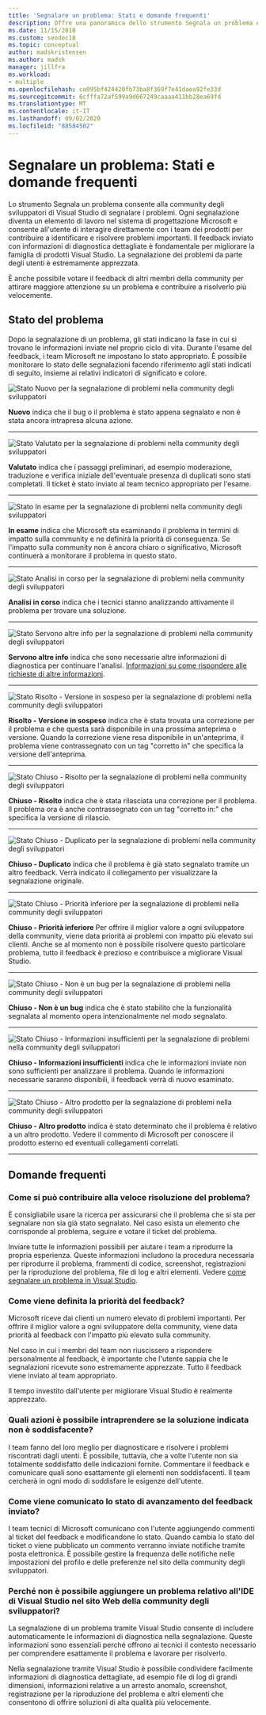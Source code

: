 ```yaml
---
title: 'Segnalare un problema: Stati e domande frequenti'
description: Offre una panoramica dello strumento Segnala un problema e include stati e definizioni dei problemi
ms.date: 11/15/2018
ms.custom: seodec18
ms.topic: conceptual
author: madskristensen
ms.author: madsk
manager: jillfra
ms.workload:
- multiple
ms.openlocfilehash: ca095bf424420fb73ba8f369f7e41daea92fe33d
ms.sourcegitcommit: 6cfffa72af599a9d667249caaaa411bb28ea69fd
ms.translationtype: MT
ms.contentlocale: it-IT
ms.lasthandoff: 09/02/2020
ms.locfileid: "88584502"
---
```

# <a name="report-a-problem-states-and-faq"></a>Segnalare un problema: Stati e domande frequenti

Lo strumento Segnala un problema consente alla community degli sviluppatori di Visual Studio di segnalare i problemi. Ogni segnalazione diventa un elemento di lavoro nel sistema di progettazione Microsoft e consente all'utente di interagire direttamente con i team dei prodotti per contribuire a identificare e risolvere problemi importanti. Il feedback inviato con informazioni di diagnostica dettagliate è fondamentale per migliorare la famiglia di prodotti Visual Studio. La segnalazione dei problemi da parte degli utenti è estremamente apprezzata.

È anche possibile votare il feedback di altri membri della community per attirare maggiore attenzione su un problema e contribuire a risolverlo più velocemente.

## <a name="problem-status"></a>Stato del problema

Dopo la segnalazione di un problema, gli stati indicano la fase in cui si trovano le informazioni inviate nel proprio ciclo di vita. Durante l'esame del feedback, i team Microsoft ne impostano lo stato appropriato.  È possibile monitorare lo stato delle segnalazioni facendo riferimento agli stati indicati di seguito, insieme ai relativi indicatori di significato e colore.

![Stato Nuovo per la segnalazione di problemi nella community degli sviluppatori](../ide/media/ProblemStates/New.jpg)

**Nuovo** indica che il bug o il problema è stato appena segnalato e non è stata ancora intrapresa alcuna azione.

- - -

![Stato Valutato per la segnalazione di problemi nella community degli sviluppatori](../ide/media/ProblemStates/Triaged.jpg)

**Valutato** indica che i passaggi preliminari, ad esempio moderazione, traduzione e verifica iniziale dell'eventuale presenza di duplicati sono stati completati. Il ticket è stato inviato al team tecnico appropriato per l'esame.

- - -

![Stato In esame per la segnalazione di problemi nella community degli sviluppatori](../ide/media/ProblemStates/UnderConsideration.jpg)

**In esame** indica che Microsoft sta esaminando il problema in termini di impatto sulla community e ne definirà la priorità di conseguenza. Se l'impatto sulla community non è ancora chiaro o significativo, Microsoft continuerà a monitorare il problema in questo stato.

- - -

![Stato Analisi in corso per la segnalazione di problemi nella community degli sviluppatori](../ide/media/ProblemStates/UnderInvestigation.jpg)

**Analisi in corso** indica che i tecnici stanno analizzando attivamente il problema per trovare una soluzione.

- - -

![Stato Servono altre info per la segnalazione di problemi nella community degli sviluppatori](../ide/media/ProblemStates/NeedMoreInfo.jpg)

**Servono altre info** indica che sono necessarie altre informazioni di diagnostica per continuare l'analisi.  [Informazioni su come rispondere alle richieste di altre informazioni](./how-to-report-a-problem-with-visual-studio.md#when-further-information-is-needed).

- - -

![Stato Risolto - Versione in sospeso per la segnalazione di problemi nella community degli sviluppatori](../ide/media/ProblemStates/FixedPendingRelease.jpg)

**Risolto - Versione in sospeso** indica che è stata trovata una correzione per il problema e che questa sarà disponibile in una prossima anteprima o versione.  Quando la correzione viene resa disponibile in un'anteprima, il problema viene contrassegnato con un tag "corretto in" che specifica la versione dell'anteprima.

- - -

![Stato Chiuso - Risolto per la segnalazione di problemi nella community degli sviluppatori](../ide/media/ProblemStates/ClosedFixed.jpg)

**Chiuso - Risolto** indica che è stata rilasciata una correzione per il problema. Il problema ora è anche contrassegnato con un tag "corretto in:" che specifica la versione di rilascio.

- - -

![Stato Chiuso - Duplicato per la segnalazione di problemi nella community degli sviluppatori](../ide/media/ProblemStates/ClosedDuplicate.jpg)

**Chiuso - Duplicato** indica che il problema è già stato segnalato tramite un altro feedback. Verrà indicato il collegamento per visualizzare la segnalazione originale.

- - -

![Stato Chiuso - Priorità inferiore per la segnalazione di problemi nella community degli sviluppatori](../ide/media/ProblemStates/ClosedLowerPriority.jpg)

**Chiuso - Priorità inferiore** Per offrire il miglior valore a ogni sviluppatore della community, viene data priorità ai problemi con impatto più elevato sui clienti. Anche se al momento non è possibile risolvere questo particolare problema, tutto il feedback è prezioso e contribuisce a migliorare Visual Studio.

- - -

![Stato Chiuso - Non è un bug per la segnalazione di problemi nella community degli sviluppatori](../ide/media/ProblemStates/ClosedNotABug.jpg)

**Chiuso - Non è un bug** indica che è stato stabilito che la funzionalità segnalata al momento opera intenzionalmente nel modo segnalato.

- - -

![Stato Chiuso - Informazioni insufficienti per la segnalazione di problemi nella community degli sviluppatori](../ide/media/ProblemStates/ClosedNotEnoughInfo.jpg)

**Chiuso - Informazioni insufficienti** indica che le informazioni inviate non sono sufficienti per analizzare il problema. Quando le informazioni necessarie saranno disponibili, il feedback verrà di nuovo esaminato.

- - -

![Stato Chiuso - Altro prodotto per la segnalazione di problemi nella community degli sviluppatori](../ide/media/ProblemStates/ClosedOtherProduct.jpg)

**Chiuso - Altro prodotto** indica è stato determinato che il problema è relativo a un altro prodotto. Vedere il commento di Microsoft per conoscere il prodotto esterno ed eventuali collegamenti correlati.

- - -

## <a name="faq"></a>Domande frequenti

### <a name="how-can-i-increase-the-chance-of-my-problem-getting-resolved-quickly"></a>Come si può contribuire alla veloce risoluzione del problema?

È consigliabile usare la ricerca per assicurarsi che il problema che si sta per segnalare non sia già stato segnalato. Nel caso esista un elemento che corrisponde al problema, seguire e votare il ticket del problema.

Inviare tutte le informazioni possibili per aiutare i team a riprodurre la propria esperienza.  Queste informazioni includono la procedura necessaria per riprodurre il problema, frammenti di codice, screenshot, registrazioni per la riproduzione del problema, file di log e altri elementi.  Vedere [come segnalare un problema in Visual Studio](./how-to-report-a-problem-with-visual-studio.md).

### <a name="how-is-my-feedback-prioritized"></a>Come viene definita la priorità del feedback?

Microsoft riceve dai clienti un numero elevato di problemi importanti. Per offrire il miglior valore a ogni sviluppatore della community, viene data priorità al feedback con l'impatto più elevato sulla community.

Nel caso in cui i membri del team non riuscissero a rispondere personalmente al feedback, è importante che l'utente sappia che le segnalazioni ricevute sono estremamente apprezzate. Tutto il feedback viene inviato al team appropriato.

Il tempo investito dall'utente per migliorare Visual Studio è realmente apprezzato.

### <a name="what-actions-can-i-take-if-im-not-satisfied-with-the-resolution"></a>Quali azioni è possibile intraprendere se la soluzione indicata non è soddisfacente?

I team fanno del loro meglio per diagnosticare e risolvere i problemi riscontrati dagli utenti. È possibile, tuttavia, che a volte l'utente non sia totalmente soddisfatto delle indicazioni fornite. Commentare il feedback e comunicare quali sono esattamente gli elementi non soddisfacenti. Il team cercherà in ogni modo di soddisfare le esigenze dell'utente.

### <a name="how-will-i-get-notified-of-progress-on-my-feedback"></a>Come viene comunicato lo stato di avanzamento del feedback inviato?

I team tecnici di Microsoft comunicano con l'utente aggiungendo commenti al ticket del feedback e modificandone lo stato. Quando cambia lo stato del ticket o viene pubblicato un commento verranno inviate notifiche tramite posta elettronica.  È possibile gestire la frequenza delle notifiche nelle impostazioni del profilo e delle preferenze nel sito della community degli sviluppatori.

### <a name="why-cant-i-add-a-problem-for-visual-studio-ide-on-the-developer-community-website"></a>Perché non è possibile aggiungere un problema relativo all'IDE di Visual Studio nel sito Web della community degli sviluppatori?

La segnalazione di un problema tramite Visual Studio consente di includere automaticamente le informazioni di diagnostica nella segnalazione. Queste informazioni sono essenziali perché offrono ai tecnici il contesto necessario per comprendere esattamente il problema e lavorare per risolverlo.

Nella segnalazione tramite Visual Studio è possibile condividere facilmente informazioni di diagnostica dettagliate, ad esempio file di log di grandi dimensioni, informazioni relative a un arresto anomalo, screenshot, registrazione per la riproduzione del problema e altri elementi che consentono di offrire soluzioni di alta qualità più velocemente.
